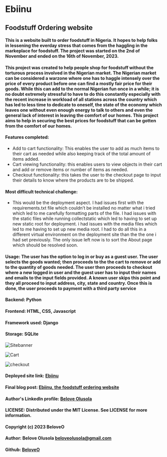 # Ebiinu

## Foodstuff Ordering website

#### This is a website built to order foodstuff in Nigeria. It hopes to help folks in lessening the everday stress that comes from the haggling in the markeplace for foodstuff. The project was started on the 2nd of November and ended on the 16th of November, 2023.
#### This project was created to help people shop for foodstuff without the torturous process involved in the Nigerian market. The Nigerian market can be considered a warzone where one has to haggle intensely over the price of every product before one can find a mostly fair price for their goods. While this can add to the normal Nigerian fun once in a while; it is no doubt extremely stressful to have to do this constantly especially with the recent increase in workload of all stations across the country which has led to less time to dedicate to oneself, the state of the economy which leaves one without even enough energy to talk to others and even the general lack of interest in leaving the comfort of our homes. This project aims to help in securing the best prices for foodstuff that can be gotten from the comfort of our homes.
#### Features completed:
- Add to cart functionality: This enables the user to add as much items to their cart as needed while also keeping track of the total amount of items added.
- Cart viewing functionality: this enables users to view objects in their cart and add or remove items or number of items as needed.
- Checkout functionality: this takes the user to the checkout page to input their details to know where the products are to be shipped.
#### Most difficult technical challenge:
- This would be the deployment aspect. I had issues first with the requirements.txt file which couldn’t be installed no matter what i tried which led to me carefully formatting parts of the file. I had issues with the static files while running collectstatic which led to having to set up new static root for deployment. i had issues with the media files which led to me having to set up new media root. I had to do all this in a different virtual environment on the deployment site than the the one i had set previously. The only issue left now is to sort the About page which should be resolved soon.
#### Usage: The user has the option to log in or buy as a guest user. The user selects the goods wanted; then proceeds to the the cart to remove or add to the quantity of goods needed. The user then proceeds to checkout where a new logged in user and the guest user has to input their names and emails to the input fields provided. A known user skips this point and they all proceed to input address, city, state and country. Once this is done, the user proceeds to payment with a third party service
#### Backend: Python
#### Frontend: HTML, CSS, Javascript
#### Framework used: Django
#### Storage: SQLite
![Sitebanner](https://github.com/BeloveO/Ebiinu/assets/104320050/ff325c34-5678-4a4f-b507-e704951093a4)

![Cart](https://github.com/BeloveO/Ebiinu/assets/104320050/7eb7250c-f80a-4a84-beda-cfcee9318f6c)

![checkout](https://github.com/BeloveO/Ebiinu/assets/104320050/d68b3512-8978-404d-804a-81014f03f3f7)


#### Deployed site link: [Ebiinu](http://belove.pythonanywhere.com)
#### Final blog post: [Ebiinu, the foodstuff ordering website](https://medium.com/@beloveolusola/ebiinu-the-foodstuff-ordering-website-4d97157ea4d1)
#### Author's LinkedIn profile: [Belove Olusola]( www.linkedin.com/in/belove-olusola)
#### LICENSE: Distributed under the MIT License. See LICENSE for more information.
#### Copyright (c) 2023 BeloveO
#### Author: Belove Olusola <beloveolusola@gmail.com>
#### Github: [BeloveO](https://github.com/BeloveO)
